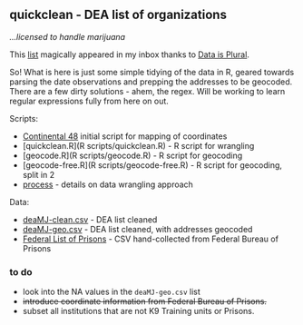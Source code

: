 ## quickclean - DEA list of organizations

_...licensed to handle marijuana_

This [list](http://birrenbach.com/INSTITUTE/wp-content/uploads/2016/04/16-00257-F-Final.xlsx.pdf) magically appeared in my inbox thanks to [Data is Plural](https://tinyletter.com/data-is-plural).

So! What is here is just some simple tidying of the data in R, geared towards parsing the date observations and prepping the addresses to be geocoded. There are a few dirty solutions - ahem, the regex. Will be working to learn regular expressions fully from here on out.

Scripts: 

- [Continental 48](continental48.R) initial script for mapping of coordinates
- [quickclean.R](R scripts/quickclean.R) - R script for wrangling
- [geocode.R](R scripts/geocode.R) - R script for geocoding
- [geocode-free.R](R scripts/geocode-free.R) - R script for geocoding, split in 2
- [process](process.md) - details on data wrangling approach

Data: 

- [deaMJ-clean.csv](data/DEA-MJ.csv) - DEA list cleaned
- [deaMJ-geo.csv](data/deaMJ-geo.csv) - DEA list cleaned, with addresses geocoded
- [Federal List of Prisons](data/FBP.csv) - CSV hand-collected from Federal Bureau of Prisons


### to do 

- look into the NA values in the `deaMJ-geo.csv` list
- ~~introduce coordinate information from Federal Bureau of Prisons.~~
- subset all institutions that are not K9 Training units or Prisons.
